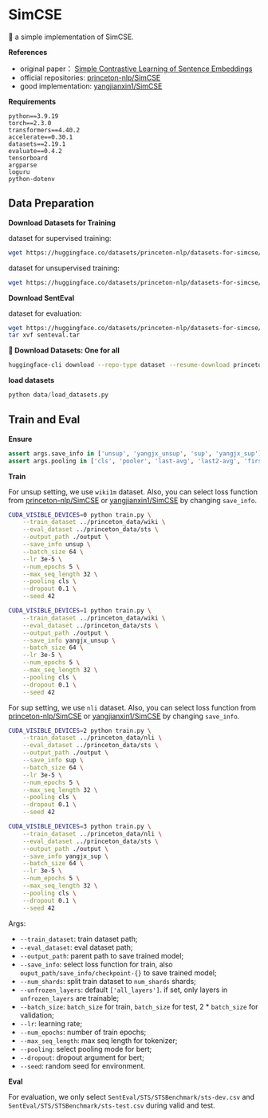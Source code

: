 # SimCSE

🐣 a simple implementation of SimCSE.

**References**
- original paper： [Simple Contrastive Learning of Sentence Embeddings](https://arxiv.org/abs/2104.08821)
- official repositories: [princeton-nlp/SimCSE](https://github.com/princeton-nlp/SimCSE)
- good implementation: [yangjianxin1/SimCSE](https://github.com/yangjianxin1/SimCSE)

**Requirements**

```
python==3.9.19
torch==2.3.0
transformers==4.40.2
accelerate==0.30.1
datasets==2.19.1
evaluate==0.4.2
tensorboard
argparse
loguru
python-dotenv
```

## Data Preparation

**Download Datasets for Training**

dataset for supervised training:

```bash
wget https://huggingface.co/datasets/princeton-nlp/datasets-for-simcse/resolve/main/nli_for_simcse.csv
```

dataset for unsupervised training:

```bash
wget https://huggingface.co/datasets/princeton-nlp/datasets-for-simcse/resolve/main/wiki1m_for_simcse.txt
```

**Download SentEval**

dataset for evaluation:

```bash
wget https://huggingface.co/datasets/princeton-nlp/datasets-for-simcse/resolve/main/senteval.tar
tar xvf senteval.tar
```

**🤣 Download Datasets: One for all**

```bash
huggingface-cli download --repo-type dataset --resume-download princeton-nlp/datasets-for-simcse --local-dir data
```

**load datasets**

```python
python data/load_datasets.py
```

## Train and Eval

**Ensure**

```python
assert args.save_info in ['unsup', 'yangjx_unsup', 'sup', 'yangjx_sup']
assert args.pooling in ['cls', 'pooler', 'last-avg', 'last2-avg', 'first-last-avg']
```

**Train**

For unsup setting, we use `wiki1m` dataset. Also, you can select loss function from [princeton-nlp/SimCSE](https://github.com/princeton-nlp/SimCSE) or [yangjianxin1/SimCSE](https://github.com/yangjianxin1/SimCSE) by changing `save_info`.

```bash
CUDA_VISIBLE_DEVICES=0 python train.py \
    --train_dataset ../princeton_data/wiki \
    --eval_dataset ../princeton_data/sts \
    --output_path ./output \
    --save_info unsup \
    --batch_size 64 \
    --lr 3e-5 \
    --num_epochs 5 \
    --max_seq_length 32 \
    --pooling cls \
    --dropout 0.1 \
    --seed 42
```

```bash
CUDA_VISIBLE_DEVICES=1 python train.py \
    --train_dataset ../princeton_data/wiki \
    --eval_dataset ../princeton_data/sts \
    --output_path ./output \
    --save_info yangjx_unsup \
    --batch_size 64 \
    --lr 3e-5 \
    --num_epochs 5 \
    --max_seq_length 32 \
    --pooling cls \
    --dropout 0.1 \
    --seed 42
```

For sup setting, we use `nli` dataset. Also, you can select loss function from [princeton-nlp/SimCSE](https://github.com/princeton-nlp/SimCSE) or [yangjianxin1/SimCSE](https://github.com/yangjianxin1/SimCSE) by changing `save_info`.

```bash
CUDA_VISIBLE_DEVICES=2 python train.py \
    --train_dataset ../princeton_data/nli \
    --eval_dataset ../princeton_data/sts \
    --output_path ./output \
    --save_info sup \
    --batch_size 64 \
    --lr 3e-5 \
    --num_epochs 5 \
    --max_seq_length 32 \
    --pooling cls \
    --dropout 0.1 \
    --seed 42
```

```bash
CUDA_VISIBLE_DEVICES=3 python train.py \
    --train_dataset ../princeton_data/nli \
    --eval_dataset ../princeton_data/sts \
    --output_path ./output \
    --save_info yangjx_sup \
    --batch_size 64 \
    --lr 3e-5 \
    --num_epochs 5 \
    --max_seq_length 32 \
    --pooling cls \
    --dropout 0.1 \
    --seed 42
```

Args:
- `--train_dataset`: train dataset path;
- `--eval_dataset`: eval dataset path;
- `--output_path`: parent path to save trained model;
- `--save_info`: select loss function for train, also `ouput_path/save_info/checkpoint-{}` to save trained model;
- `--num_shards`: split train dataset to `num_shards` shards;
- `--unfrozen_layers`: default `['all_layers']`. if set, only layers in `unfrozen_layers` are trainable;
- `--batch_size`: `batch_size` for train, `batch_size` for test, 2 * `batch_size` for validation;
- `--lr`: learning rate;
- `--num_epochs`: number of train epochs;
- `--max_seq_length`: max seq length for tokenizer;
- `--pooling`: select pooling mode for bert;
- `--dropout`: dropout argument for bert;
- `--seed`: random seed for environment.

**Eval**

For evaluation, we only select `SentEval/STS/STSBenchmark/sts-dev.csv` and `SentEval/STS/STSBenchmark/sts-test.csv` during valid and test.


